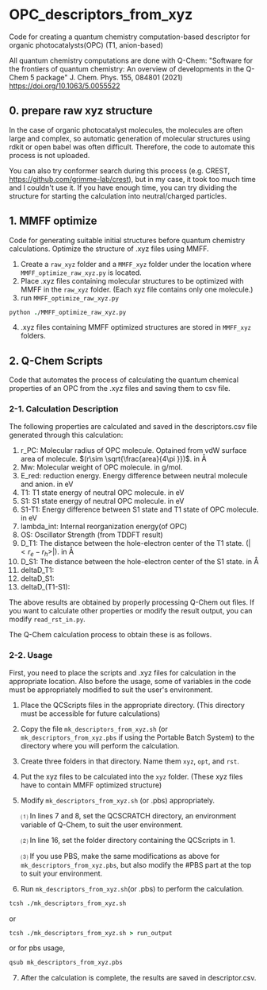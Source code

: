 # OPC_descriptors_from_xyz
Code for creating a quantum chemistry computation-based descriptor for organic photocatalysts(OPC) (T1, anion-based)

All quantum chemistry computations are done with Q-Chem: 
"Software for the frontiers of quantum chemistry:
   An overview of developments in the Q-Chem 5 package"
   J. Chem. Phys. 155, 084801 (2021)
   https://doi.org/10.1063/5.0055522

## 0. prepare raw xyz structure
In the case of organic photocatalyst molecules, the molecules are often large and complex, so automatic generation of molecular structures using rdkit or open babel was often difficult.
Therefore, the code to automate this process is not uploaded.

You can also try conformer search during this process (e.g. CREST, https://github.com/grimme-lab/crest), but in my case, it took too much time and I couldn't use it.
If you have enough time, you can try dividing the structure for starting the calculation into neutral/charged particles.

## 1. MMFF optimize
Code for generating suitable initial structures before quantum chemistry calculations. Optimize the structure of .xyz files using MMFF.

1. Create a `raw_xyz` folder and a `MMFF_xyz` folder under the location where `MMFF_optimize_raw_xyz.py` is located.
2. Place .xyz files containing molecular structures to be optimized with MMFF in the `raw_xyz` folder. (Each xyz file contains only one molecule.)
3. run `MMFF_optimize_raw_xyz.py`
```tcsh
python ./MMFF_optimize_raw_xyz.py
```
4. .xyz files containing MMFF optimized structures are stored in `MMFF_xyz` folders.

## 2. Q-Chem Scripts
Code that automates the process of calculating the quantum chemical properties of an OPC from the .xyz files and saving them to csv file.
### 2-1. Calculation Description
The following properties are calculated and saved in the descriptors.csv file generated through this calculation:
1. r_PC: Molecular radius of OPC molecule. Optained from vdW surface area of molecule. $(r\sim \sqrt{\frac{area}{4\pi }})$. in Å
2. Mw: Molecular weight of OPC molecule. in g/mol.
3. E_red: reduction energy. Energy difference between neutral molecule and anion. in eV
4. T1: T1 state energy of neutral OPC molecule. in eV
5. S1: S1 state energy of neutral OPC molecule. in eV
6. S1-T1: Energy difference between S1 state and T1 state of OPC molecule. in eV
7. lambda_int: Internal reorganization energy(of OPC)
8. OS: Oscillator Strength (from TDDFT result)
9. D_T1: The distance between the hole-electron center of the T1 state. $(|<r_e - r_h>|)$. in Å
10. D_S1: The distance between the hole-electron center of the S1 state. in Å
11. deltaD_T1: 
12. deltaD_S1: 
13. deltaD_(T1-S1): 

The above results are obtained by properly processing Q-Chem out files. If you want to calculate other properties or modify the result output, you can modify `read_rst_in.py`.

The Q-Chem calculation process to obtain these is as follows.

### 2-2. Usage
First, you need to place the scripts and .xyz files for calculation in the appropriate location.
Also before the usage, some of variables in the code must be appropriately modified to suit the user's environment.

1. Place the QCScripts files in the appropriate directory. (This directory must be accessible for future calculations)
2. Copy the file `mk_descriptors_from_xyz.sh` (or `mk_descriptors_from_xyz.pbs` if using the Portable Batch System) to the directory where you will perform the calculation.
3. Create three folders in that directory. Name them `xyz`, `opt`, and `rst`.
4. Put the xyz files to be calculated into the `xyz` folder. (These xyz files have to contain MMFF optimized structure)
5. Modify `mk_descriptors_from_xyz.sh` (or .pbs) appropriately.

   ⑴ In lines 7 and 8, set the QCSCRATCH directory, an environment variable of Q-Chem, to suit the user environment.

   ⑵ In line 16, set the folder directory containing the QCScripts in 1.

   ⑶ If you use PBS, make the same modifications as above for `mk_descriptors_from_xyz.pbs`, but also modify the #PBS part at the top to suit your environment.
6. Run `mk_descriptors_from_xyz.sh`(or .pbs) to perform the calculation.
```tcsh
tcsh ./mk_descriptors_from_xyz.sh
```
or
```tcsh
tcsh ./mk_descriptors_from_xyz.sh > run_output
```
or for pbs usage,
```tcsh
qsub mk_descriptors_from_xyz.pbs
```
7. After the calculation is complete, the results are saved in descriptor.csv.

